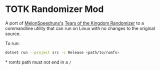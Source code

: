 # TOTK Randomizer Mod
A port of [MelonSpeedruns's](https://github.com/MelonSpeedruns/)
[Tears of the Kingdom Randomizer](https://github.com/MelonSpeedruns/TotkRandomizer)
to a commandline utility that can run on Linux with no changes to the original source.

To run:
```sh
dotnet run --project src -c Release <path/to/romfs>
```
\* romfs path must not end in a `/`

